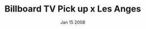 ---
title: Billboard TV Pick up x Les Anges
description: 2 B R 0 2 B is a satiric short story that imagines life (and death) in a future world where aging has been "cured" and population control is mandated and administered by the government.
audioUrl: audio/Pick_up.mp3
date: Jan 15 2008
duration: 22:20
size: 20.5
cover: https://ia804605.us.archive.org/25/items/2br02b_0801_librivox/2br02b_1003.jpg
---